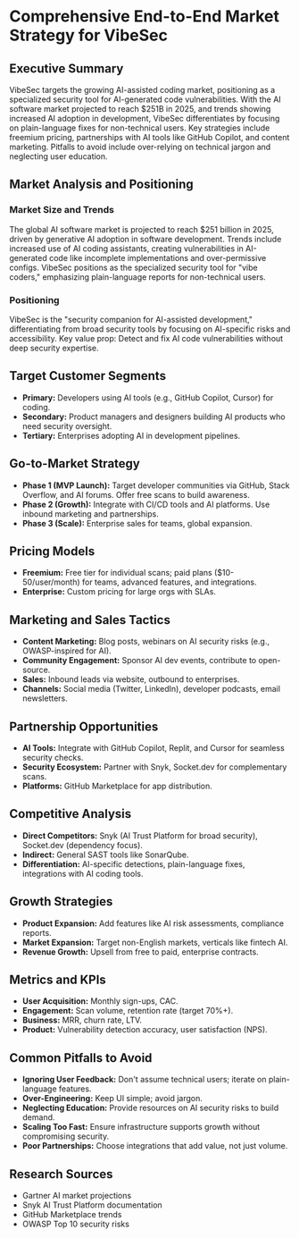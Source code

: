 # Comprehensive End-to-End Market Strategy for VibeSec

## Executive Summary
VibeSec targets the growing AI-assisted coding market, positioning as a specialized security tool for AI-generated code vulnerabilities. With the AI software market projected to reach $251B in 2025, and trends showing increased AI adoption in development, VibeSec differentiates by focusing on plain-language fixes for non-technical users. Key strategies include freemium pricing, partnerships with AI tools like GitHub Copilot, and content marketing. Pitfalls to avoid include over-relying on technical jargon and neglecting user education.

## Market Analysis and Positioning

### Market Size and Trends
The global AI software market is projected to reach $251 billion in 2025, driven by generative AI adoption in software development. Trends include increased use of AI coding assistants, creating vulnerabilities in AI-generated code like incomplete implementations and over-permissive configs. VibeSec positions as the specialized security tool for "vibe coders," emphasizing plain-language reports for non-technical users.

### Positioning
VibeSec is the "security companion for AI-assisted development," differentiating from broad security tools by focusing on AI-specific risks and accessibility. Key value prop: Detect and fix AI code vulnerabilities without deep security expertise.

## Target Customer Segments
- **Primary:** Developers using AI tools (e.g., GitHub Copilot, Cursor) for coding.
- **Secondary:** Product managers and designers building AI products who need security oversight.
- **Tertiary:** Enterprises adopting AI in development pipelines.

## Go-to-Market Strategy
- **Phase 1 (MVP Launch):** Target developer communities via GitHub, Stack Overflow, and AI forums. Offer free scans to build awareness.
- **Phase 2 (Growth):** Integrate with CI/CD tools and AI platforms. Use inbound marketing and partnerships.
- **Phase 3 (Scale):** Enterprise sales for teams, global expansion.

## Pricing Models
- **Freemium:** Free tier for individual scans; paid plans ($10-50/user/month) for teams, advanced features, and integrations.
- **Enterprise:** Custom pricing for large orgs with SLAs.

## Marketing and Sales Tactics
- **Content Marketing:** Blog posts, webinars on AI security risks (e.g., OWASP-inspired for AI).
- **Community Engagement:** Sponsor AI dev events, contribute to open-source.
- **Sales:** Inbound leads via website, outbound to enterprises.
- **Channels:** Social media (Twitter, LinkedIn), developer podcasts, email newsletters.

## Partnership Opportunities
- **AI Tools:** Integrate with GitHub Copilot, Replit, and Cursor for seamless security checks.
- **Security Ecosystem:** Partner with Snyk, Socket.dev for complementary scans.
- **Platforms:** GitHub Marketplace for app distribution.

## Competitive Analysis
- **Direct Competitors:** Snyk (AI Trust Platform for broad security), Socket.dev (dependency focus).
- **Indirect:** General SAST tools like SonarQube.
- **Differentiation:** AI-specific detections, plain-language fixes, integrations with AI coding tools.

## Growth Strategies
- **Product Expansion:** Add features like AI risk assessments, compliance reports.
- **Market Expansion:** Target non-English markets, verticals like fintech AI.
- **Revenue Growth:** Upsell from free to paid, enterprise contracts.

## Metrics and KPIs
- **User Acquisition:** Monthly sign-ups, CAC.
- **Engagement:** Scan volume, retention rate (target 70%+).
- **Business:** MRR, churn rate, LTV.
- **Product:** Vulnerability detection accuracy, user satisfaction (NPS).

## Common Pitfalls to Avoid
- **Ignoring User Feedback:** Don't assume technical users; iterate on plain-language features.
- **Over-Engineering:** Keep UI simple; avoid jargon.
- **Neglecting Education:** Provide resources on AI security risks to build demand.
- **Scaling Too Fast:** Ensure infrastructure supports growth without compromising security.
- **Poor Partnerships:** Choose integrations that add value, not just volume.

## Research Sources
- Gartner AI market projections
- Snyk AI Trust Platform documentation
- GitHub Marketplace trends
- OWASP Top 10 security risks
